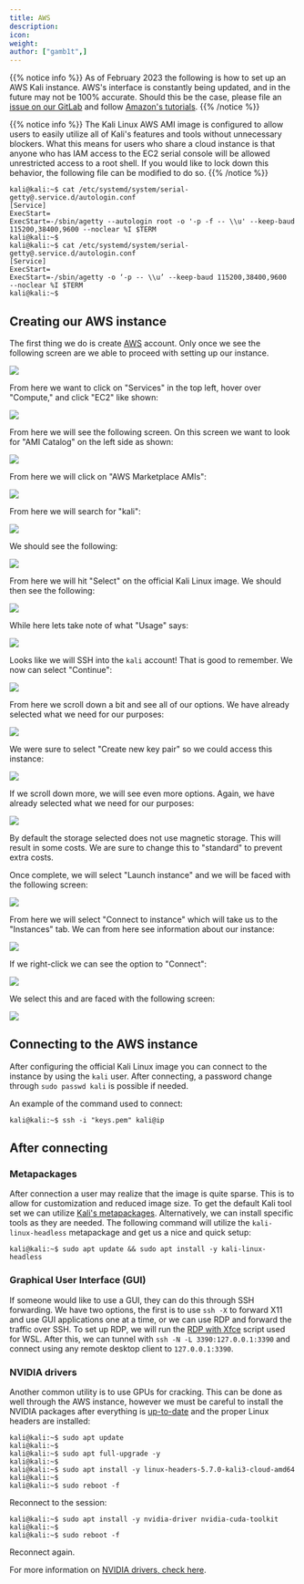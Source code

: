 ```yaml
---
title: AWS
description:
icon:
weight:
author: ["gamb1t",]
---
```


{{% notice info %}}
As of February 2023 the following is how to set up an AWS Kali instance. AWS's interface is constantly being updated, and in the future may not be 100% accurate. Should this be the case, please file an [issue on our GitLab](https://gitlab.com/kalilinux/documentation/kali-docs/-/issues) and follow [Amazon's tutorials](https://aws.amazon.com/ec2/getting-started/).
{{% /notice %}}

{{% notice info %}}
The Kali Linux AWS AMI image is configured to allow users to easily utilize all of Kali's features and tools without unnecessary blockers. What this means for users who share a cloud instance is that anyone who has IAM access to the EC2 serial console will be allowed unrestricted access to a root shell. If you would like to lock down this behavior, the following file can be modified to do so.
{{% /notice %}}

```console
kali@kali:~$ cat /etc/systemd/system/serial-getty@.service.d/autologin.conf
[Service]
ExecStart=
ExecStart=-/sbin/agetty --autologin root -o '-p -f -- \\u' --keep-baud 115200,38400,9600 --noclear %I $TERM
kali@kali:~$
kali@kali:~$ cat /etc/systemd/system/serial-getty@.service.d/autologin.conf
[Service]
ExecStart=
ExecStart=-/sbin/agetty -o ‘-p -- \\u’ --keep-baud 115200,38400,9600  --noclear %I $TERM
kali@kali:~$
```

## Creating our AWS instance

The first thing we do is create [AWS](https://portal.aws.amazon.com/billing/signup) account. Only once we see the following screen are we able to proceed with setting up our instance.

![](aws-1.png)

From here we want to click on "Services" in the top left, hover over "Compute," and click "EC2" like shown:

![](aws-2.png)

From here we will see the following screen. On this screen we want to look for "AMI Catalog" on the left side as shown:

![](aws-3.png)

From here we will click on "AWS Marketplace AMIs":

![](aws-4.png)

From here we will search for "kali":

![](aws-6.png)

We should see the following:

![](aws-7.png)

From here we will hit "Select" on the official Kali Linux image. We should then see the following:

![](aws-8.png)

While here lets take note of what "Usage" says:

![](aws-8b.png)

Looks like we will SSH into the `kali` account! That is good to remember. We now can select "Continue":

![](aws-9.png)

From here we scroll down a bit and see all of our options. We have already selected what we need for our purposes:

![](aws-10.png)

We were sure to select "Create new key pair" so we could access this instance:

![](aws-11.png)

If we scroll down more, we will see even more options. Again, we have already selected what we need for our purposes:

![](aws-12.png)

By default the storage selected does not use magnetic storage. This will result in some costs. We are sure to change this to "standard" to prevent extra costs.

Once complete, we will select "Launch instance" and we will be faced with the following screen:

![](aws-14.png)

From here we will select "Connect to instance" which will take us to the "Instances" tab. We can from here see information about our instance:

![](aws-15.png)

If we right-click we can see the option to "Connect":

![](aws-16.png)

We select this and are faced with the following screen:

![](aws-17.png)

## Connecting to the AWS instance

After configuring the official Kali Linux image you can connect to the instance by using the `kali` user. After connecting, a password change through `sudo passwd kali` is possible if needed.

An example of the command used to connect:

```console
kali@kali:~$ ssh -i "keys.pem" kali@ip
```

## After connecting

### Metapackages

After connection a user may realize that the image is quite sparse. This is to allow for customization and reduced image size. To get the default Kali tool set we can utilize [Kali's metapackages](/docs/general-use/metapackages/). Alternatively, we can install specific tools as they are needed. The following command will utilize the `kali-linux-headless` metapackage and get us a nice and quick setup:

```console
kali@kali:~$ sudo apt update && sudo apt install -y kali-linux-headless
```

### Graphical User Interface (GUI)

If someone would like to use a GUI, they can do this through SSH forwarding. We have two options, the first is to use `ssh -X` to forward X11 and use GUI applications one at a time, or we can use RDP and forward the traffic over SSH. To set up RDP, we will run the [RDP with Xfce](/docs/general-use/xfce-with-rdp/) script used for WSL. After this, we can tunnel with `ssh -N -L 3390:127.0.0.1:3390` and connect using any remote desktop client to `127.0.0.1:3390`.

### NVIDIA drivers

Another common utility is to use GPUs for cracking. This can be done as well through the AWS instance, however we must be careful to install the NVIDIA packages after everything is [up-to-date](/docs/general-use/updating-kali/) and the proper Linux headers are installed:

```console
kali@kali:~$ sudo apt update
kali@kali:~$
kali@kali:~$ sudo apt full-upgrade -y
kali@kali:~$
kali@kali:~$ sudo apt install -y linux-headers-5.7.0-kali3-cloud-amd64
kali@kali:~$
kali@kali:~$ sudo reboot -f
```

Reconnect to the session:

```console
kali@kali:~$ sudo apt install -y nvidia-driver nvidia-cuda-toolkit
kali@kali:~$
kali@kali:~$ sudo reboot -f
```

Reconnect again.

For more information on [NVIDIA drivers, check here](https://www.kali.org/docs/general-use/install-nvidia-drivers-on-kali-linux/).
